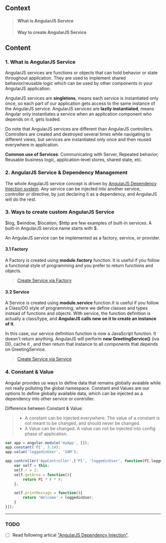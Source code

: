 ## Context ##
> #### What is AngularJS Service ####
> #### Way to create AngularJS Service ####


## Content ##
### 1. What is AngularJS Service ###
AngularJS services are functions or objects that can hold behavior or state throughout application. They are used to implement shared behavior/reusable logic which can be used by other components in your AngularJS application.

AngularJS services are **singletons**, means each service is instantiated only once, so each part of our application gets access to the same instance of the AngularJS service. AngularJS services are **lazily instantiated**, means Angular only instantiates a service when an application component who depends on it, gets loaded.

Do note that AngularJS services are different than AngularJS controllers. Controllers are created and destroyed several times while navigating to different views, but services are instantiated only once and then reused everywhere in application.

**Common use of Services**: Communicating with Server, Repeated behavior, Reusable business logic, application-level stores, shared state, etc.

### 2. AngularJS Service & Dependency Management ###
The whole AngularJS service concept is driven by [AngularJS Dependency Injection system](https://github.com/gregecho/AngularjsLearning/blob/master/Document/AngularJS_Dependency_Injection.md). Any service can be injected into another service, controller or directive, by just declaring it as a dependency, and AngularJS will do the rest.

### 3. Ways to create custom AngularJS Service ###
$log, $window, $location, $http are few examples of built-in services. A built-in AngularJS service name starts with $.

An AngularJS service can be implemented as a factory, service, or provider.

#### 3.1 Factory ####
A Factory is created using **module.factory** function. It is useful if you follow a functional style of programming and you prefer to return functions and objects.

> [ Create Service via Factory][1]

[1]: https://github.com/gregecho/AngularjsLearning/tree/master/AngularjsDemo1/Service_Factory.html

#### 3.2 Service ####
A Service is created using **module.service** function.It is useful if you follow a Class/OO style of programming, where we define classes and types instead of functions and objects. With service, the function definition is actually a class/type, and **AngularJS calls new on it to create an instance of it**.

In this case, our service definition function is now a JavaScript function. It doesn't return anything. AngularJS will perform **new GreetingService()** (iva DI), cache it , and then return that instance to all components that depends on GreetingService.

> [ Create Service via Service][2]

[2]: https://github.com/gregecho/AngularjsLearning/tree/master/AngularjsDemo1/Service_Service.html

### 4. Constant & Value ###
Angular provides us ways to define data that remains globally avaiable while not really polluting the global namespace. Constant and Values are our options to define globally available data, which can be injected as a dependency into other service or controller.

Difference between Constant & Value:
>+ A constant can be injected everywhere. The value of a constant is not meant to be changed, and should never be changed.
>+ A Value can be changed. A value can not be injected into config phase of application.

```javascript
var app = angular.module('myApp', []);
app.constant('PI', 3.14);
app.value('loggedinUser', 'SAM');

app.controller('AppController',['PI', 'loggedinUser', function(PI,loggedinUser){
    var self = this;
    self.r = 2;
    self.getArea = function(){
        return PI * r * r;
    };

    self.printMessage = function(){
        return 'Welcome' + loggedinUser;
    }
}]);
```



-----
### TODO

* [ ] Read following artical ["AngularJS Dependency Injection"](https://docs.angularjs.org/guide/di).
